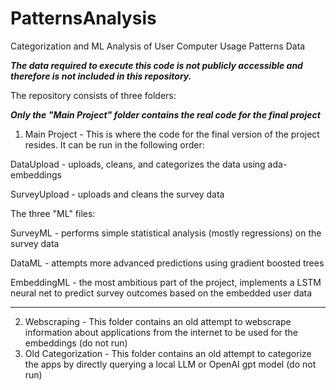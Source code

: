 # PatternsAnalysis
Categorization and ML Analysis of User Computer Usage Patterns Data

***The data required to execute this code is not publicly accessible and therefore is not included in this repository.***

The repository consists of three folders:

***Only the "Main Project" folder contains the real code for the final project***

1. Main Project - This is where the code for the final version of the project resides. It can be run in the following order:

DataUpload - uploads, cleans, and categorizes the data using ada-embeddings

SurveyUpload - uploads and cleans the survey data

The three "ML" files:

SurveyML - performs simple statistical analysis (mostly regressions) on the survey data

DataML - attempts more advanced predictions using gradient boosted trees

EmbeddingML - the most ambitious part of the project, implements a LSTM neural net to predict survey outcomes based on the embedded user data

----------------------------------------

2. Webscraping - This folder contains an old attempt to webscrape information about applications from the internet to be used for the embeddings (do not run)
3. Old Categorization - This folder contains an old attempt to categorize the apps by directly querying a local LLM or OpenAI gpt model (do not run)